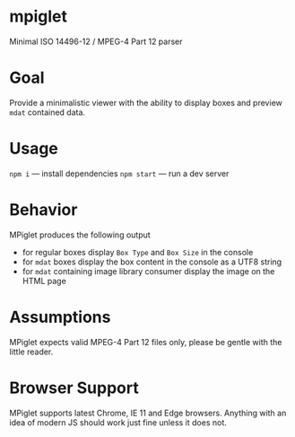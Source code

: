 # mpiglet
Minimal ISO 14496-12 / MPEG-4 Part 12 parser

# Goal
Provide a minimalistic viewer with the ability to display boxes and preview `mdat` contained data.

# Usage
`npm i` — install dependencies
`npm start` — run a dev server

# Behavior
MPiglet produces the following output

- for regular boxes display `Box Type` and `Box Size` in the console
- for `mdat` boxes display the box content in the console as a UTF8 string
- for `mdat` containing image library consumer display the image on the HTML page

# Assumptions
MPiglet expects valid MPEG-4 Part 12 files only, please be gentle with the little reader. 

# Browser Support
MPiglet supports latest Chrome, IE 11 and Edge browsers.
Anything with an idea of modern JS should work just fine unless it does not.
